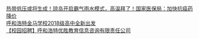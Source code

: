   
[热带低压或将生成！琼岛开启霸气雨水模式，高温拜了！国家医保局：加快抗癌药降价](http://www.dianyue.me/archives/249/bq3lkumrwamguu3d/)  
[呼和浩特金马学校2018级高中全新出发](http://www.dianyue.me/archives/817/i1xz3qv8s7mey16o/)  
[【校园招聘】呼和浩特优胜教育信息咨询有限责任公司](http://www.dianyue.me/archives/792/bg3xb9gsdaqbdajt/)